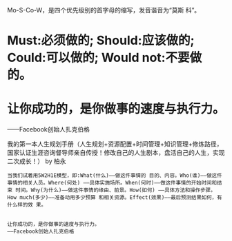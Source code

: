 Mo-S-Co-W，是四个优先级别的首字母的缩写，发音谐音为“莫斯 科”。
# Must:必须做的; Should:应该做的; Could:可以做的; Would not:不要做的。

# 让你成功的，是你做事的速度与执行力。
——Facebook创始人扎克伯格

我的第一本人生规划手册（人生规划+资源配置+时间管理+知识管理+修炼路径，国家认证生涯咨询督导师亲自传授！修改自己的人生剧本，盘活自己的人生，实现二次成长！） by 柏永

```
当我们试着用5W2H1E模型，即:What(什么)——做这件事情的 目的、内容。Who(谁)——做这件事情的相关人员。Where(何处) ——具体实施场所。When(何时)——做这件事情的开始时间和结束 时间。Why(为什么)——做这件事情的缘由、前景。How(如何) ——具体方法和操作步骤。How much(多少)——准备动用多少预算 和相关资源。Effect(效果)——最后预测结果如何，有什么样的效 果。


让你成功的，是你做事的速度与执行力。
——Facebook创始人扎克伯格
```
